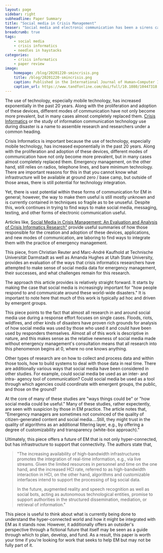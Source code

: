 ```yaml
---
layout: page
sidebar: right
subheadline: Paper Summary
title: "Social media in Crisis Management"
teaser: "Social media and electronic communication has been a sirens call for computer and information scientists since 9-11."
breadcrumb: true
tags:
    - social media 
    - crisis informatics
    - needles in haystacks
categories:
    - crisis informatics
    - paper review
image:
    homepage: /blog/20201220-smincrisis.png
    title: /blog/20201220-smincrisis.png
    caption: Published in the International Journal of Human–Computer Interaction Volume 34, 2018 - Issue 4
    caption_url: https://www.tandfonline.com/doi/full/10.1080/10447318.2018.1427832
---
```

The use of technology, especially mobile technology, has increased exponentially in the past 20 years. Along with the proliferation and adoption of these devices, different modes of communication have not only become more prevalent, but in many cases almost completely replaced them. <a href="https://tinyurl.com/crisisinformatics" target=_blank>Crisis Informatics</a> or the study of information communication technology use during disaster is a name to assemble research and researchers under a common heading. 
<!--more-->
Crisis Informatics is important because the use of technology, especially mobile technology, has increased exponentially in the past 20 years. Along with the proliferation and adoption of these devices, different modes of communication have not only become more prevalent, but in many cases almost completely replaced them. Emergency management, on the other hand, still relies on radios, telephone lines, and bare minimum technology. There are important reasons for this in that you cannot know what infrastructure will be available at ground zero / base camp, but outside of those areas, there is still potential for technology integration. 

Yet, there is vast potential within these forms of communication for EM in general; however, the way to make them useful is still mostly unknown and is currently contained in techniques so fragile as to be unuseful. Despite this, work continues in trying to find ways to make social media, messaging, texting, and other forms of electronic communication useful. 

Articles like, <a href="https://www.tandfonline.com/doi/abs/10.1080/10447318.2018.1427832" target=_blank>Social Media in Crisis Management: An Evaluation and Analysis of Crisis Informatics Research"</a> provide useful summaries of how those responsible for the creation and adoption of these devices, applications, and new modes of communication, are laboring to find ways to integrate them with the practice of emergency management. 

This piece, from Christian Reuter and ‪Marc-André Kaufhold‬ at Technische Universität Darmstadt as well as Amanda Hughes at Utah State University, provides an evaluation of the ways that crisis informatics researchers have attempted to make sense of social media data for emergency management, their successes, and what challenges remain for this research. 

The approach this article provides is relatively straight forward. It starts by making the case that social media is increasingly important for "how people respond to and communicate around these
world-wide disasters." It is important to note here that much of this work is typically ad hoc and driven by emergent groups. 

This piece points to the fact that almost all research in and around social media use during a response effort focuses on single cases. Floods, riots, wildfires, and other kinds of disasters have proven rich grounds for analysis of how social media was used by those who used it and could have been used by responders themselves. Almost all of this work is descriptive in nature, and this makes sense as the relative newness of social media made without emergency management's consultation means that all research into this phenomenon begins at 0, where no one knows anything. 

Other types of research are on how to collect and process data and within those tools, how to build systems to deal with those data in real time. There are additionally various ways that social media have been considered in other studies. For example, could social media be used as an inter- and intra- agency tool of communication? Could social media be used as a tool through which agencies could coordinate with emergent groups, the public, and those on the ground?

At the core of many of these studies are "ways things could be" or "how social media could be useful." Many of these studies, rather expectently, are seen with suspicion by those in EM practice. The article notes that, "Emergency managers are sometimes not convinced of the quality of citizen-generated content and social media....Still, they might trust in the quality of algorithms as an additional filtering layer, e.g., by offering a degree of customizability and transparency (white-box approach)."

Ultimately, this piece offers a future of EM that is not only hyper-connected, but has infrastructure to support that connectivity. The authors state that, 

<blockquote>
"The increasing availability of high-bandwidth infrastructures promotes the integration of real-time information, e.g., via live streams. Given the limited resources in personnel and time on the one hand, and the increased HCI rate, referred to as high-bandwidth interaction in HCI, on the other hand, algorithms and customizable interfaces intend to support the processing of big social data.

In the future, augmented reality and speech recognition as well as social bots, acting as autonomous technological entities, promise to support authorities in the structured dissemination, mediation, or retrieval of information."
</blockquote>

This piece is useful to think about what is currently being done to understand the hyper-connected world and how it might be integrated with EM as it stands now. However, it additionally offers an outsider's perspective through a fictional future that itself may be seen as a guide through which to plan, develop, and fund. As a result, this paper is worth your time if you're looking for work that seeks to help EM but may not be fully part of it.
